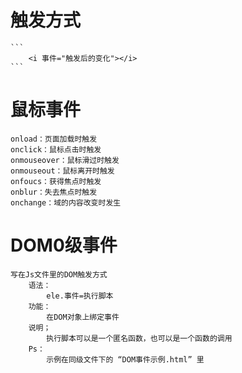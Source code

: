 # 触发方式
    ```
        <i 事件="触发后的变化"></i>
    ```


# 鼠标事件

    onload：页面加载时触发
    onclick：鼠标点击时触发
    onmouseover：鼠标滑过时触发
    onmouseout：鼠标离开时触发
    onfoucs：获得焦点时触发
    onblur：失去焦点时触发
    onchange：域的内容改变时发生


# DOM0级事件

    写在Js文件里的DOM触发方式
        语法：
            ele.事件=执行脚本
        功能：
            在DOM对象上绑定事件
        说明；
            执行脚本可以是一个匿名函数，也可以是一个函数的调用
        Ps：
            示例在同级文件下的 “DOM事件示例.html” 里
